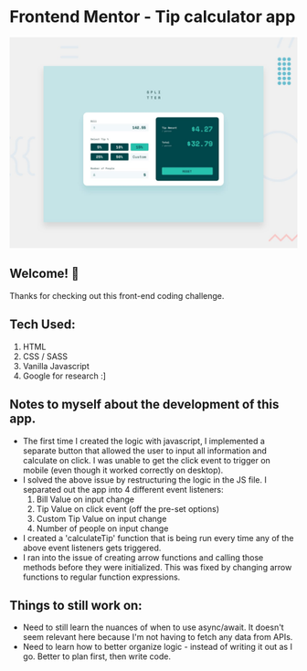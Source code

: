 # Frontend Mentor - Tip calculator app

![Design preview for the Tip calculator app coding challenge](./design/desktop-preview.jpg)

## Welcome! 👋
Thanks for checking out this front-end coding challenge.

## Tech Used:
  1. HTML
  2. CSS / SASS
  3. Vanilla Javascript
  4. Google for research :]

## Notes to myself about the development of this app.
 - The first time I created the logic with javascript, I implemented a separate button that allowed the user to input all information and calculate on click. I was unable to get the click event to trigger on mobile (even though it worked correctly on desktop).
 - I solved the above issue by restructuring the logic in the JS file. I separated out the app into 4 different event listeners:
      1. Bill Value on input change
      2. Tip Value on click event (off the pre-set options)
      3. Custom Tip Value on input change
      4. Number of people on input change
 - I created a 'calculateTip' function that is being run every time any of the above event listeners gets triggered.
 - I ran into the issue of creating arrow functions and calling those methods before they were initialized. This was fixed by changing arrow functions to regular function expressions.

## Things to still work on:
  - Need to still learn the nuances of when to use async/await. It doesn't seem relevant here because I'm not having to fetch any data from APIs.
  - Need to learn how to better organize logic - instead of writing it out as I go. Better to plan first, then write code.
